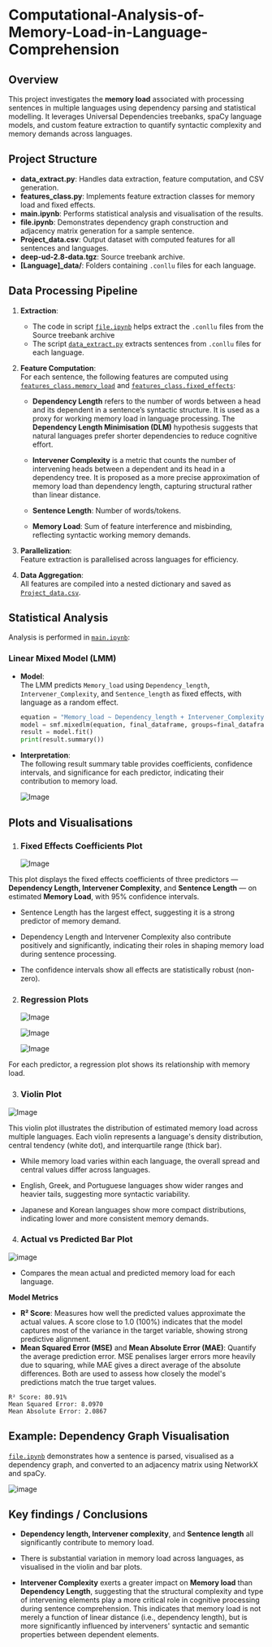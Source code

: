 # Computational-Analysis-of-Memory-Load-in-Language-Comprehension

## Overview
This project investigates the **memory load** associated with processing sentences in multiple languages using dependency parsing and statistical modelling. It leverages Universal Dependencies treebanks, spaCy language models, and custom feature extraction to quantify syntactic complexity and memory demands across languages.

## Project Structure

- **data_extract.py**: Handles data extraction, feature computation, and CSV generation.
- **features_class.py**: Implements feature extraction classes for memory load and fixed effects.
- **main.ipynb**: Performs statistical analysis and visualisation of the results.
- **file.ipynb**: Demonstrates dependency graph construction and adjacency matrix generation for a sample sentence.
- **Project_data.csv**: Output dataset with computed features for all sentences and languages.
- **deep-ud-2.8-data.tgz**: Source treebank archive.
- **[Language]_data/**: Folders containing `.conllu` files for each language.

## Data Processing Pipeline

1. **Extraction**:  
   - The code in script [`file.ipynb`](https://github.com/KrishnaAggarwal2003/Computational-Analysis-of-Memory-Load-in-Language-Comprehension/blob/main/file.ipynb) helps extract the `.conllu` files from the Source treebank archive
   - The script [`data_extract.py`](https://github.com/KrishnaAggarwal2003/Computational-Analysis-of-Memory-Load-in-Language-Comprehension/blob/main/data_extract.py) extracts sentences from `.conllu` files for each language.

3. **Feature Computation**:  
   For each sentence, the following features are computed using [`features_class.memory_load`](https://github.com/KrishnaAggarwal2003/Computational-Analysis-of-Memory-Load-in-Language-Comprehension/blob/main/features_class.py) and [`features_class.fixed_effects`](https://github.com/KrishnaAggarwal2003/Computational-Analysis-of-Memory-Load-in-Language-Comprehension/blob/main/features_class.py):
   - **Dependency Length** refers to the number of words between a head and its dependent in a sentence’s syntactic structure. It is used as a proxy for working memory load in language processing. The **Dependency Length Minimisation (DLM)** hypothesis suggests that natural languages prefer shorter dependencies to reduce cognitive effort.

   - **Intervener Complexity** is a metric that counts the number of intervening heads between a dependent and its head in a dependency tree. It is proposed as a more precise approximation of memory load than dependency length, capturing structural rather than linear distance.

   - **Sentence Length**: Number of words/tokens.
   - **Memory Load**: Sum of feature interference and misbinding, reflecting syntactic working memory demands.

4. **Parallelization**:  
   Feature extraction is parallelised across languages for efficiency.

5. **Data Aggregation**:  
   All features are compiled into a nested dictionary and saved as [`Project_data.csv`](https://github.com/KrishnaAggarwal2003/Computational-Analysis-of-Memory-Load-in-Language-Comprehension/blob/main/Project_data.csv).

## Statistical Analysis

Analysis is performed in [`main.ipynb`](https://github.com/KrishnaAggarwal2003/Computational-Analysis-of-Memory-Load-in-Language-Comprehension/blob/main/main.ipynb):

### Linear Mixed Model (LMM)

- **Model**:  
  The LMM predicts `Memory_load` using `Dependency_length`, `Intervener_Complexity`, and `Sentence_length` as fixed effects, with language as a random effect.
  ```python
  equation = "Memory_load ~ Dependency_length + Intervener_Complexity + Sentence_length"
  model = smf.mixedlm(equation, final_dataframe, groups=final_dataframe["language"])
  result = model.fit()
  print(result.summary())
  ```
- **Interpretation**:  
  The following result summary table provides coefficients, confidence intervals, and significance for each predictor, indicating their contribution to memory load.

  ![Image](https://github.com/user-attachments/assets/1f6d8e93-e7e1-4c6e-9ff9-e01223c4a236)


## Plots and Visualisations

1. ### Fixed Effects Coefficients Plot

   ![Image](https://github.com/user-attachments/assets/9de9e167-4eab-4f7b-a6c5-09d4de1e031a)

This plot displays the fixed effects coefficients of three predictors — **Dependency Length, Intervener Complexity**, and **Sentence Length** — on estimated **Memory Load**, with 95% confidence intervals.

- Sentence Length has the largest effect, suggesting it is a strong predictor of memory demand.

- Dependency Length and Intervener Complexity also contribute positively and significantly, indicating their roles in shaping memory load during sentence processing.

- The confidence intervals show all effects are statistically robust (non-zero).


2. ### Regression Plots

   ![Image](https://github.com/user-attachments/assets/b3bb0e7c-7ebc-4dc7-9f12-81bffc2bbd6d)

   ![Image](https://github.com/user-attachments/assets/e419417a-ec71-484c-8a87-7c2da4dd05a5)

   ![Image](https://github.com/user-attachments/assets/9f1ea498-9636-4d5a-a0b1-454835159310)


For each predictor, a regression plot shows its relationship with memory load.

3. ### Violin Plot

![Image](https://github.com/user-attachments/assets/7386a577-4d9c-4a31-a811-72401348d1d5)

This violin plot illustrates the distribution of estimated memory load across multiple languages. Each violin represents a language's density distribution, central tendency (white dot), and interquartile range (thick bar).

- While memory load varies within each language, the overall spread and central values differ across languages.

- English, Greek, and Portuguese languages show wider ranges and heavier tails, suggesting more syntactic variability.

- Japanese and Korean languages show more compact distributions, indicating lower and more consistent memory demands.

4. ### Actual vs Predicted Bar Plot

![image](https://github.com/user-attachments/assets/1b4bc5dd-dee3-4b99-b597-d6a47445063c)

 - Compares the mean actual and predicted memory load for each language.

**Model Metrics**
- **R² Score**: Measures how well the predicted values approximate the actual values. A score close to 1.0 (100%) indicates that the model captures most of the variance in the target variable, showing strong predictive alignment.
- **Mean Squared Error (MSE)** and **Mean Absolute Error (MAE)**: Quantify the average prediction error. MSE penalises larger errors more heavily due to squaring, while MAE gives a direct average of the absolute differences. Both are used to assess how closely the model's predictions match the true target values.
```
R² Score: 80.91%
Mean Squared Error: 8.0970
Mean Absolute Error: 2.0867

```

## Example: Dependency Graph Visualisation

[`file.ipynb`](c:/Users/DELL/OneDrive/Desktop/Completed_IITK_Project/file.ipynb) demonstrates how a sentence is parsed, visualised as a dependency graph, and converted to an adjacency matrix using NetworkX and spaCy.

![image](https://github.com/user-attachments/assets/ff55af4b-79f9-4602-826c-83854ad85cdf)


## Key findings / Conclusions
- **Dependency length, Intervener complexity**, and **Sentence length** all significantly contribute to memory load.

- There is substantial variation in memory load across languages, as visualised in the violin and bar plots.

- **Intervener Complexity** exerts a greater impact on **Memory load** than **Dependency Length**, suggesting that the structural complexity and type of intervening elements play a more critical role in cognitive processing during sentence comprehension. This indicates that memory load is not merely a function of linear distance (i.e., dependency length), but is more significantly influenced by interveners' syntactic and semantic properties between dependent elements.



  




